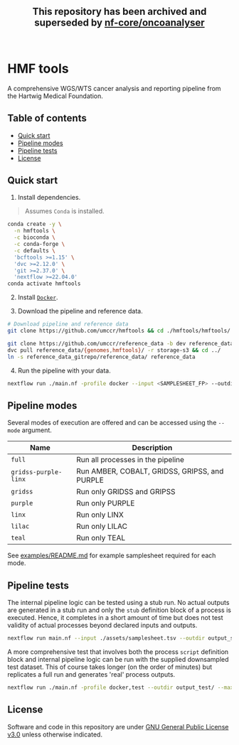 <h2 align='center'>This repository has been archived and superseded by <a href="https://github.com/nf-core/oncoanalyser">nf-core/oncoanalyser</a></h2>
&nbsp;
&nbsp;
&nbsp;

# HMF tools

A comprehensive WGS/WTS cancer analysis and reporting pipeline from the Hartwig Medical Foundation.

## Table of contents

* [Quick start](#quick-start)
* [Pipeline modes](#pipeline-modes)
* [Pipeline tests](#pipeline-tests)
* [License](#license)

## Quick start

1. Install dependencies.
> Assumes `Conda` is installed.
```bash
conda create -y \
  -n hmftools \
  -c bioconda \
  -c conda-forge \
  -c defaults \
  'bcftools >=1.15' \
  'dvc >=2.12.0' \
  'git >=2.37.0' \
  'nextflow >=22.04.0'
conda activate hmftools
```

2. Install [`Docker`](https://docs.docker.com/engine/installation/).

3. Download the pipeline and reference data.
```bash
# Download pipeline and reference data
git clone https://github.com/umccr/hmftools && cd ./hmftools/hmftools/

git clone https://github.com/umccr/reference_data -b dev reference_data_gitrepo/ && cd reference_data_gitrepo/
dvc pull reference_data/{genomes,hmftools}/ -r storage-s3 && cd ../
ln -s reference_data_gitrepo/reference_data/ reference_data
```

4. Run the pipeline with your data.
```bash
nextflow run ./main.nf -profile docker --input <SAMPLESHEET_FP> --outdir <OUTPUT_DIRECTORY>
```

## Pipeline modes

Several modes of execution are offered and can be accessed using the `--mode` argument.

| Name                  | Description                                   |
| ---                   | ---                                           |
| `full`                | Run all processes in the pipeline             |
| `gridss-purple-linx`  | Run AMBER, COBALT, GRIDSS, GRIPSS, and PURPLE |
| `gridss`              | Run only GRIDSS and GRIPSS                    |
| `purple`              | Run only PURPLE                               |
| `linx`                | Run only LINX                                 |
| `lilac`               | Run only LILAC                                |
| `teal`                | Run only TEAL                                 |

See [examples/README.md](examples/README.md) for example samplesheet required for each mode.

## Pipeline tests

The internal pipeline logic can be tested using a stub run. No actual outputs are generated in a stub run and
only the `stub` definition block of a process is executed. Hence, it completes in a short amount of time but does not
test validity of actual processes beyond declared inputs and outputs.

```bash
nextflow run main.nf --input ./assets/samplesheet.tsv --outdir output_stub/ --max_memory '1.GB' -stub
```

A more comprehensive test that involves both the process `script` definition block and internal pipeline logic can be
run with the supplied downsampled test dataset. This of course takes longer (on the order of minutes) but replicates a
full run and generates 'real' process outputs.

```bash
nextflow run ./main.nf -profile docker,test --outdir output_test/ --max_memory '6.GB'
```

## License

Software and code in this repository are under [GNU General Public License
v3.0](https://www.gnu.org/licenses/gpl-3.0.en.html) unless otherwise indicated.
